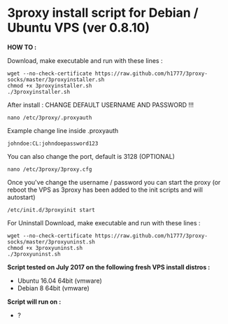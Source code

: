 3proxy install script for Debian / Ubuntu VPS (ver 0.8.10)
======================================================

**HOW TO :**

Download, make executable and run with these lines :

    wget --no-check-certificate https://raw.github.com/h1777/3proxy-socks/master/3proxyinstaller.sh
    chmod +x 3proxyinstaller.sh
    ./3proxyinstaller.sh

After install : CHANGE DEFAULT USERNAME AND PASSWORD !!! 

    nano /etc/3proxy/.proxyauth
	
Example change line inside .proxyauth

    johndoe:CL:johndoepassword123

You can also change the port, default is 3128 (OPTIONAL)

    nano /etc/3proxy/3proxy.cfg
    

Once you've change the username / password you can start the proxy 
(or reboot the VPS as 3proxy has been added to the init scripts and will autostart)

    /etc/init.d/3proxyinit start
	
For Uninstall Download, make executable and run with these lines :

	wget --no-check-certificate https://raw.github.com/h1777/3proxy-socks/master/3proxyuninst.sh
	chmod +x 3proxyuninst.sh
	./3proxyuninst.sh

**Script tested on July 2017 on the following fresh VPS install distros :**

- Ubuntu 16.04 64bit (vmware)
- Debian 8 64bit (vmware)


**Script will run on :**
- ?
